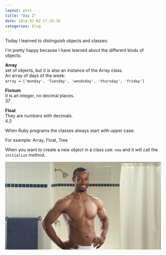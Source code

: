 ```yaml
---
layout: post
title: "Day 2"
date: 2014-07-02 17:25:36
categories: blog
---
```



Today I learned to distinguish objects and classes:

I'm pretty happy because I have learned about the different kinds of objects:

**Array**  
set of objects, but it is also an instance of the Array class.  
An array of days of the week:  
`array = ['monday', 'Tuesday', 'wendsday', 'thursday', 'friday']`

**Fixnum**  
It is an integer, no decimal places.  
37

**Float**  
They are numbers with decimals.  
4.3

When Ruby programs the classes always start with upper case:

For example: Array, Float, Tree

When you want to create a new object in a class use: `new` and it will call the `initialize` method.



![yo](/images/complete_agreement.gif)
